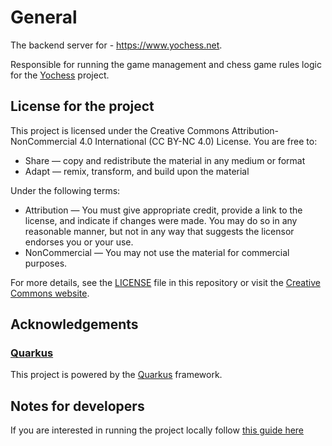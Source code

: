 # General

The backend server for - https://www.yochess.net.

Responsible for running the game management and chess game rules logic for the [Yochess] project.

## License for the project

This project is licensed under the Creative Commons Attribution-NonCommercial 4.0 International (CC BY-NC 4.0) License. You are free to:
- Share — copy and redistribute the material in any medium or format
- Adapt — remix, transform, and build upon the material

Under the following terms:
- Attribution — You must give appropriate credit, provide a link to the license, and indicate if changes were made. You may do so in any reasonable manner, but not in any way that suggests the licensor endorses you or your use.
- NonCommercial — You may not use the material for commercial purposes.

For more details, see the [LICENSE](LICENSE) file in this repository or visit the [Creative Commons website](https://creativecommons.org/licenses/by-nc/4.0/).

## Acknowledgements

### [Quarkus]

This project is powered by the [Quarkus] framework.

## Notes for developers

If you are interested in running the project locally follow [this guide here](docs/running-locally.md)


[Yochess]: https://www.yochess.net
[Quarkus]: https://quarkus.io/